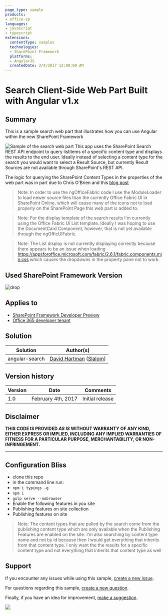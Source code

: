 ```yaml
---
page_type: sample
products:
- office-sp
languages:
- javascript
- typescript
extensions:
  contentType: samples
  technologies:
  - SharePoint Framework
  platforms:
  - AngularJS
  createdDate: 2/4/2017 12:00:00 AM
---
```

# Search Client-Side Web Part Built with Angular v1.x

## Summary

This is a sample search web part that illustrates how you can use Angular within the new SharePoint Framework

![Sample of the search web part](./assets/angularSearch.png)
This app uses the SharePoint Search REST API endpoint to query listitems of a specific content type and displays the results to the end user.
Ideally instead of selecting a content type for the search you would want to select a Result Source, but currently Result Sources are not
available through SharePoint's REST API.

The logic for querying the SharePoint Content Types in the properties of the web part was in part due to Chris O'Brien and this [blog post](http://www.sharepointnutsandbolts.com/2016/09/sharepoint-framework-spfx-web-part-properties-dynamic-dropdown.html?m=0)

> Note: In order to use the ngOfficeFabric code I use the ModuleLoader to load newer source files than the currently Office Fabric UI in SharePoint Online, which will cause many of the icons not to load properly on the SharePoint Page this web part is added to.

> Note: For the display template of the search results I'm currently using the Office Fabric UI List template. Ideally I was hoping to use the DocumentCard Component, however, that is not yet available through the ngOfficUIFabric.

> Note: The List display is not currently displaying correctly because there appears to be an issue when loading https://appsforoffice.microsoft.com/fabric/2.6.1/fabric.components.min.css which causes the dropdowns in the property pane not to work.

## Used SharePoint Framework Version
 
![drop](https://img.shields.io/badge/drop-rc0-green.svg)

## Applies to

* [SharePoint Framework Developer Preview](https://docs.microsoft.com/sharepoint/dev/spfx/sharepoint-framework-overview)
* [Office 365 developer tenant](https://docs.microsoft.com/sharepoint/dev/spfx/set-up-your-developer-tenant)

## Solution

Solution|Author(s)
--------|---------
angular-search|[David Hartman](https://github.com/davidhartman) ([Slalom](https://slalom.com))

## Version history

Version|Date|Comments
-------|----|--------
1.0|February 4th, 2017|Initial release

## Disclaimer

**THIS CODE IS PROVIDED *AS IS* WITHOUT WARRANTY OF ANY KIND, EITHER EXPRESS OR IMPLIED, INCLUDING ANY IMPLIED WARRANTIES OF FITNESS FOR A PARTICULAR PURPOSE, MERCHANTABILITY, OR NON-INFRINGEMENT.**

---

## Configuration Bliss

- clone this repo
- in the command line run:
 - `npm i typings -g`
 - `npm i`
 - `gulp serve --nobrowser`
- Enable the following features in you site
 - Publishing features on site collection
 - Publishing features on site

> Note: The content types that are pulled by the search come from the publishing content type which are only
> available when the Publishing Features are enabled on the site. I'm also searching by content type name
> and not by id because then I would get everything that inherits from that content type. I only want the
> the results for a specific content type and not everything that inherits that content type as well

## Support

If you encounter any issues while using this sample, [create a new issue](https://github.com/pnp/sp-dev-fx-webparts/issues/new?assignees=&labels=Needs%3A+Triage+%3Amag%3A%2Ctype%3Abug-suspected&template=bug-report.yml&sample=angular-search&authors=@davidhartman&title=angular-search%20-%20).

For questions regarding this sample, [create a new question](https://github.com/pnp/sp-dev-fx-webparts/issues/new?assignees=&labels=Needs%3A+Triage+%3Amag%3A%2Ctype%3Abug-suspected&template=question.yml&sample=angular-search&authors=@davidhartman&title=angular-search%20-%20).

Finally, if you have an idea for improvement, [make a suggestion](https://github.com/pnp/sp-dev-fx-webparts/issues/new?assignees=&labels=Needs%3A+Triage+%3Amag%3A%2Ctype%3Abug-suspected&template=suggestion.yml&sample=angular-search&authors=@davidhartman&title=angular-search%20-%20).


<img src="https://telemetry.sharepointpnp.com/sp-dev-fx-webparts/samples/angular-search" />
